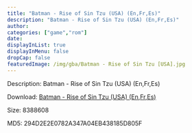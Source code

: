 ```yaml
---
title: "Batman - Rise of Sin Tzu (USA) (En,Fr,Es)"
description: "Batman - Rise of Sin Tzu (USA) (En,Fr,Es)"
author: 
categories: ["game","rom"]
date: 
displayInList: true
displayInMenu: false
dropCap: false
featuredImage: /img/gba/Batman - Rise of Sin Tzu [USA].jpg
---
```


Description: Batman - Rise of Sin Tzu (USA) (En,Fr,Es)

Download: <a style="text-decoration:underline;" href="https://mega.nz/#!yCB2FKTY!6PqceoSJw0rx6eizbgDBYadqIqHJ3g5FGXHDjwC9pZo" target = "_blank" rel = "nofollow" > Batman - Rise of Sin Tzu (USA) (En,Fr,Es)</a>

Size: 8388608

MD5: 294D2E2E0782A347A04EB438185D805F

